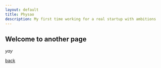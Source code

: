 ```yaml
---
layout: default
title: Physao
description: My first time working for a real startup with ambitions
---
```


## Welcome to another page

_yay_

[back](./startups.html)
